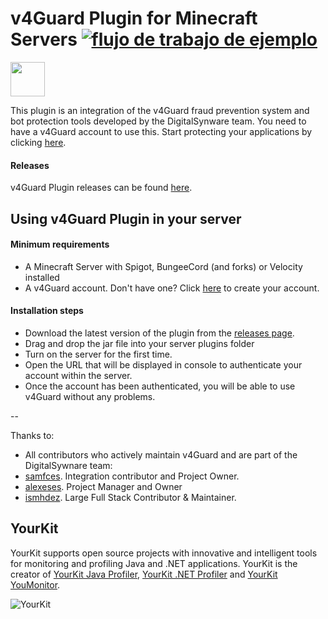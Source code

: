 # v4Guard Plugin for Minecraft Servers [![flujo de trabajo de ejemplo](https://github.com/v4Guard/v4guard-plugin/actions/workflows/maven.yml/badge.svg)](https://github.com/v4Guard/v4guard-plugin/actions/workflows/maven.yml)

[<img src="https://discordapp.com/assets/e4923594e694a21542a489471ecffa50.svg" alt="" height="55" />](https://v4guard.io/discord)

This plugin is an integration of the v4Guard fraud prevention system and bot protection tools developed by the DigitalSynware team. 
You need to have a v4Guard account to use this. Start protecting your applications by clicking [here](https://v4guard.io).

#### Releases

v4Guard Plugin releases can be found [here](https://github.com/v4Guard/v4guard-plugin/releases).

## Using v4Guard Plugin in your server

#### Minimum requirements
- A Minecraft Server with Spigot, BungeeCord (and forks) or Velocity installed
- A v4Guard account. Don't have one? Click [here](https://v4guard.io) to create your account.

#### Installation steps
- Download the latest version of the plugin from the [releases page](https://github.com/v4Guard/v4guard-plugin/releases).
- Drag and drop the jar file into your server plugins folder
- Turn on the server for the first time.
- Open the URL that will be displayed in console to authenticate your account within the server.
- Once the account has been authenticated, you will be able to use v4Guard without any problems.

--


Thanks to:
 * All contributors who actively maintain v4Guard and are part of the DigitalSywnare team:
 * [samfces](https://github.com/samfces). Integration contributor and Project Owner.
 * [alexeses](https://github.com/alexeses). Project Manager and Owner
 * [ismhdez](https://github.com/ismhdez). Large Full Stack Contributor & Maintainer.
 
## YourKit

YourKit supports open source projects with innovative and intelligent tools for monitoring and profiling Java and .NET applications. YourKit is the creator of [YourKit Java Profiler](https://www.yourkit.com/java/profiler/), [YourKit .NET Profiler](https://www.yourkit.com/.net/profiler/) and [YourKit YouMonitor](https://www.yourkit.com/youmonitor/).

![YourKit](https://www.yourkit.com/images/yklogo.png)
